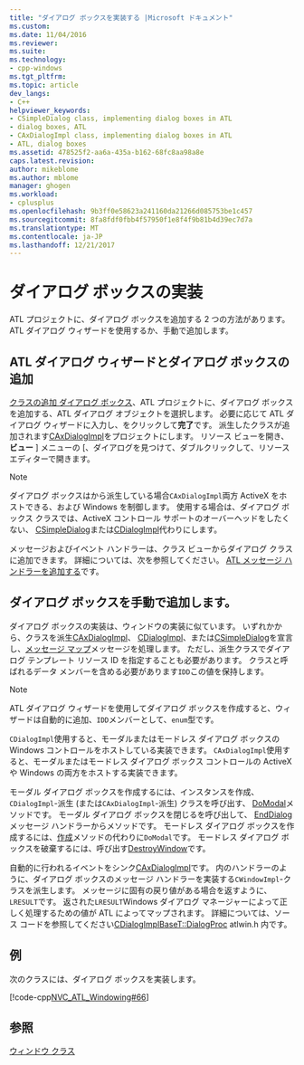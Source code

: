 ```yaml
---
title: "ダイアログ ボックスを実装する |Microsoft ドキュメント"
ms.custom: 
ms.date: 11/04/2016
ms.reviewer: 
ms.suite: 
ms.technology:
- cpp-windows
ms.tgt_pltfrm: 
ms.topic: article
dev_langs:
- C++
helpviewer_keywords:
- CSimpleDialog class, implementing dialog boxes in ATL
- dialog boxes, ATL
- CAxDialogImpl class, implementing dialog boxes in ATL
- ATL, dialog boxes
ms.assetid: 478525f2-aa6a-435a-b162-68fc8aa98a8e
caps.latest.revision: 
author: mikeblome
ms.author: mblome
manager: ghogen
ms.workload:
- cplusplus
ms.openlocfilehash: 9b3ff0e58623a241160da21266d085753be1c457
ms.sourcegitcommit: 8fa8fdf0fbb4f57950f1e8f4f9b81b4d39ec7d7a
ms.translationtype: MT
ms.contentlocale: ja-JP
ms.lasthandoff: 12/21/2017
---
```

# <a name="implementing-a-dialog-box"></a>ダイアログ ボックスの実装
ATL プロジェクトに、ダイアログ ボックスを追加する 2 つの方法があります。 ATL ダイアログ ウィザードを使用するか、手動で追加します。  
  
## <a name="adding-a-dialog-box-with-the-atl-dialog-wizard"></a>ATL ダイアログ ウィザードとダイアログ ボックスの追加  
 [クラスの追加 ダイアログ ボックス](../ide/add-class-dialog-box.md)、ATL プロジェクトに、ダイアログ ボックスを追加する、ATL ダイアログ オブジェクトを選択します。 必要に応じて ATL ダイアログ ウィザードに入力し、をクリックして**完了**です。 派生したクラスが追加されます[CAxDialogImpl](../atl/reference/caxdialogimpl-class.md)をプロジェクトにします。 リソース ビューを開き、**ビュー** ] メニューの [、ダイアログを見つけて、ダブルクリックして、リソース エディターで開きます。  
  
> [!NOTE]
>  ダイアログ ボックスはから派生している場合`CAxDialogImpl`両方 ActiveX をホストできる、および Windows を制御します。 使用する場合は、ダイアログ ボックス クラスでは、ActiveX コントロール サポートのオーバーヘッドをしたくない、 [CSimpleDialog](../atl/reference/csimpledialog-class.md)または[CDialogImpl](../atl/reference/cdialogimpl-class.md)代わりにします。  
  
 メッセージおよびイベント ハンドラーは、クラス ビューからダイアログ クラスに追加できます。 詳細については、次を参照してください。 [ATL メッセージ ハンドラーを追加する](../atl/adding-an-atl-message-handler.md)です。  
  
## <a name="adding-a-dialog-box-manually"></a>ダイアログ ボックスを手動で追加します。  
 ダイアログ ボックスの実装は、ウィンドウの実装に似ています。 いずれかから、クラスを派生[CAxDialogImpl](../atl/reference/caxdialogimpl-class.md)、 [CDialogImpl](../atl/reference/cdialogimpl-class.md)、または[CSimpleDialog](../atl/reference/csimpledialog-class.md)を宣言し、[メッセージ マップ](../atl/message-maps-atl.md)メッセージを処理します。 ただし、派生クラスでダイアログ テンプレート リソース ID を指定することも必要があります。 クラスと呼ばれるデータ メンバーを含める必要があります`IDD`この値を保持します。  
  
> [!NOTE]
>  ATL ダイアログ ウィザードを使用してダイアログ ボックスを作成すると、ウィザードは自動的に追加、`IDD`メンバーとして、`enum`型です。  
  
 `CDialogImpl`使用すると、モーダルまたはモードレス ダイアログ ボックスの Windows コントロールをホストしている実装できます。 `CAxDialogImpl`使用すると、モーダルまたはモードレス ダイアログ ボックス コントロールの ActiveX や Windows の両方をホストする実装できます。  
  
 モーダル ダイアログ ボックスを作成するには、インスタンスを作成、 `CDialogImpl`-派生 (または`CAxDialogImpl`-派生) クラスを呼び出す、 [DoModal](../atl/reference/cdialogimpl-class.md#domodal)メソッドです。 モーダル ダイアログ ボックスを閉じるを呼び出して、 [EndDialog](../atl/reference/cdialogimpl-class.md#enddialog)メッセージ ハンドラーからメソッドです。 モードレス ダイアログ ボックスを作成するには、[作成](../atl/reference/cdialogimpl-class.md#create)メソッドの代わりに`DoModal`です。 モードレス ダイアログ ボックスを破棄するには、呼び出す[DestroyWindow](../atl/reference/cdialogimpl-class.md#destroywindow)です。  
  
 自動的に行われるイベントをシンク[CAxDialogImpl](../atl/reference/caxdialogimpl-class.md)です。 内のハンドラーのように、ダイアログ ボックスのメッセージ ハンドラーを実装する`CWindowImpl`-クラスを派生します。 メッセージに固有の戻り値がある場合を返すように、`LRESULT`です。 返された`LRESULT`Windows ダイアログ マネージャーによって正しく処理するための値が ATL によってマップされます。 詳細については、ソース コードを参照してください[CDialogImplBaseT::DialogProc](../atl/reference/cdialogimpl-class.md#dialogproc) atlwin.h 内です。  
  
## <a name="example"></a>例  
 次のクラスには、ダイアログ ボックスを実装します。  
  
 [!code-cpp[NVC_ATL_Windowing#66](../atl/codesnippet/cpp/implementing-a-dialog-box_1.h)]  
  
## <a name="see-also"></a>参照  
 [ウィンドウ クラス](../atl/atl-window-classes.md)

